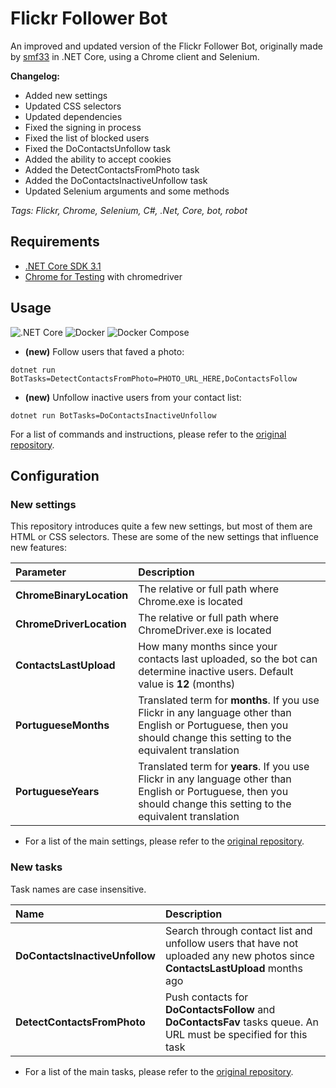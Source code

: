 # Flickr Follower Bot

An improved and updated version of the Flickr Follower Bot, originally made by [smf33](https://github.com/smf33) in .NET Core, using a Chrome client and Selenium.

**Changelog:**
- Added new settings
- Updated CSS selectors
- Updated dependencies
- Fixed the signing in process
- Fixed the list of blocked users
- Fixed the DoContactsUnfollow task
- Added the ability to accept cookies
- Added the DetectContactsFromPhoto task
- Added the DoContactsInactiveUnfollow task
- Updated Selenium arguments and some methods

*Tags: Flickr, Chrome, Selenium, C#, .Net, Core, bot, robot*

## Requirements

- [.NET Core SDK 3.1](https://dotnet.microsoft.com/download/dotnet-core/3.1)
- [Chrome for Testing](https://googlechromelabs.github.io/chrome-for-testing/#stable) with chromedriver

## Usage

![.NET Core](https://github.com/smf33/FlickrFollowerBot/workflows/.NET%20Core/badge.svg) ![Docker](https://github.com/smf33/FlickrFollowerBot/workflows/Docker/badge.svg) ![Docker Compose](https://github.com/smf33/FlickrFollowerBot/workflows/Docker%20Compose/badge.svg)

- **(new)** Follow users that faved a photo: 
```
dotnet run BotTasks=DetectContactsFromPhoto=PHOTO_URL_HERE,DoContactsFollow
```
- **(new)** Unfollow inactive users from your contact list: 
```
dotnet run BotTasks=DoContactsInactiveUnfollow
```
For a list of commands and instructions, please refer to the [original repository](https://github.com/smf33/FlickrFollowerBot#usage).

## Configuration
### New settings
This repository introduces quite a few new settings, but most of them are HTML or CSS selectors.
These are some of the new settings that influence new features:

| Parameter | Description |
| :-------- | :---------- |
| **ChromeBinaryLocation** | The relative or full path where Chrome.exe is located |
| **ChromeDriverLocation** | The relative or full path where ChromeDriver.exe is located |
| **ContactsLastUpload** | How many months since your contacts last uploaded, so the bot can determine inactive users. Default value is **12** (months) |
| **PortugueseMonths** | Translated term for **months**. If you use Flickr in any language other than English or Portuguese, then you should change this setting to the equivalent translation |
| **PortugueseYears** | Translated term for **years**. If you use Flickr in any language other than English or Portuguese, then you should change this setting to the equivalent translation |

- For a list of the main settings, please refer to the [original repository](https://github.com/smf33/FlickrFollowerBot#main-settings).

### New tasks
Task names are case insensitive.  

| Name | Description |
| :--- | :---------- |
| **DoContactsInactiveUnfollow** | Search through contact list and unfollow users that have not uploaded any new photos since **ContactsLastUpload** months ago |
| **DetectContactsFromPhoto** | Push contacts for **DoContactsFollow** and **DoContactsFav** tasks queue. An URL must be specified for this task |

- For a list of the main tasks, please refer to the [original repository](https://github.com/smf33/FlickrFollowerBot#availeable-taks).

